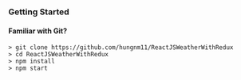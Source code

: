 ### Getting Started

#### Familiar with Git?

```
> git clone https://github.com/hungnm11/ReactJSWeatherWithRedux
> cd ReactJSWeatherWithRedux
> npm install
> npm start
```

